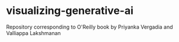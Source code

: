 # visualizing-generative-ai
Repository corresponding to O'Reilly book by Priyanka Vergadia and Valliappa Lakshmanan
